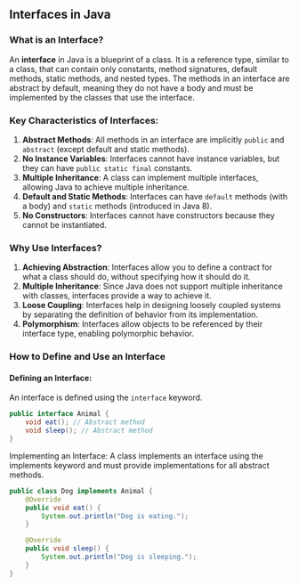 ## Interfaces in Java

### What is an Interface?

An **interface** in Java is a blueprint of a class. It is a reference type, similar to a class, that can contain only constants, method signatures, default methods, static methods, and nested types. The methods in an interface are abstract by default, meaning they do not have a body and must be implemented by the classes that use the interface.

### Key Characteristics of Interfaces:
1. **Abstract Methods**: All methods in an interface are implicitly `public` and `abstract` (except default and static methods).
2. **No Instance Variables**: Interfaces cannot have instance variables, but they can have `public static final` constants.
3. **Multiple Inheritance**: A class can implement multiple interfaces, allowing Java to achieve multiple inheritance.
4. **Default and Static Methods**: Interfaces can have `default` methods (with a body) and `static` methods (introduced in Java 8).
5. **No Constructors**: Interfaces cannot have constructors because they cannot be instantiated.

### Why Use Interfaces?

1. **Achieving Abstraction**: Interfaces allow you to define a contract for what a class should do, without specifying how it should do it.
2. **Multiple Inheritance**: Since Java does not support multiple inheritance with classes, interfaces provide a way to achieve it.
3. **Loose Coupling**: Interfaces help in designing loosely coupled systems by separating the definition of behavior from its implementation.
4. **Polymorphism**: Interfaces allow objects to be referenced by their interface type, enabling polymorphic behavior.

### How to Define and Use an Interface

#### Defining an Interface:
An interface is defined using the `interface` keyword.

```java
public interface Animal {
    void eat(); // Abstract method
    void sleep(); // Abstract method
}
```

Implementing an Interface:
A class implements an interface using the implements keyword and must provide implementations for all abstract methods.
```java
public class Dog implements Animal {
    @Override
    public void eat() {
        System.out.println("Dog is eating.");
    }

    @Override
    public void sleep() {
        System.out.println("Dog is sleeping.");
    }
}
```